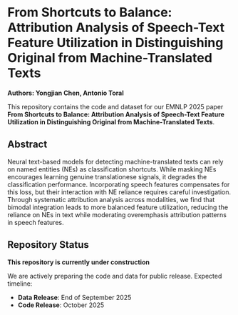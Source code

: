 # From Shortcuts to Balance: Attribution Analysis of Speech-Text Feature Utilization in Distinguishing Original from Machine-Translated Texts

**Authors: Yongjian Chen, Antonio Toral**

This repository contains the code and dataset for our EMNLP 2025 paper **From Shortcuts to Balance: Attribution Analysis of Speech-Text Feature Utilization in Distinguishing Original from Machine-Translated Texts**.

## Abstract

Neural text-based models for detecting machine-translated texts can rely on named entities (NEs) as classification shortcuts. While masking NEs encourages learning genuine translationese signals, it degrades the classification performance. Incorporating speech features compensates for this loss, but their interaction with NE reliance requires careful investigation. Through systematic attribution analysis across modalities, we find that bimodal integration leads to more balanced feature utilization, reducing the reliance on NEs in text while moderating overemphasis attribution patterns in speech features.

## Repository Status

**This repository is currently under construction**

We are actively preparing the code and data for public release. Expected timeline:

- **Data Release**: End of September 2025
- **Code Release**: October 2025 
